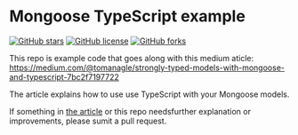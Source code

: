# Mongoose TypeScript example
[![GitHub stars](https://img.shields.io/github/stars/tomanagle/Mongoose-TypeScript-example.svg)](https://github.com/tomanagle/Mongoose-TypeScript-example/stargazers)
[![GitHub license](https://img.shields.io/github/license/tomanagle/Mongoose-TypeScript-example.svg)](https://github.com/tomanagle/Mongoose-TypeScript-example/blob/master/LICENCE)
[![GitHub forks](https://img.shields.io/github/forks/tomanagle/Mongoose-TypeScript-example.svg)](https://github.com/tomanagle/Mongoose-TypeScript-example/network)

This repo is example code that goes along with this medium aticle: https://medium.com/@tomanagle/strongly-typed-models-with-mongoose-and-typescript-7bc2f7197722

The article explains how to use use TypeScript with your Mongoose models.

If something in [the article](https://medium.com/@tomanagle/strongly-typed-models-with-mongoose-and-typescript-7bc2f7197722) or this repo needsfurther explanation or improvements, please sumit a pull request.